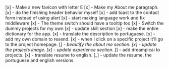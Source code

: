 [x] - Make a new favicon with letter E
[x] - Make my About me paragraph.
[x] - do the finishing header behavior myself
[x] - add toast to the contact form instead of using alert
[x] - start making language work and fix middleware
[x] - The theme switch should have a tooltip too
[x] - Switch the dummy projects for my own 
[x] - update skill section
[x] - make the entire dictionary for the app.
[x] - translate the description to portuguese.
[x] - add my own domain to resend.
[x] - when I click on a specific project it'll go to the project homepage.
[_] - beautify the about me section.
[x] - update the projects image.
[x] - update experience section.
[_] - add dreampicai to projects.
[x] - translate resume to english.
[_] - update the resume, the portuguese and english versions.